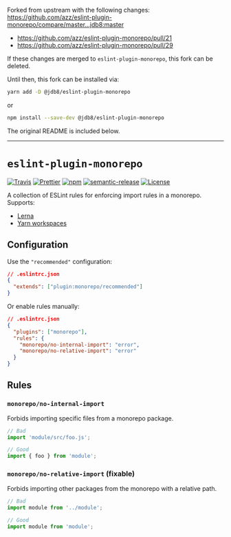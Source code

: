 Forked from upstream with the following changes: https://github.com/azz/eslint-plugin-monorepo/compare/master...jdb8:master

- https://github.com/azz/eslint-plugin-monorepo/pull/21
- https://github.com/azz/eslint-plugin-monorepo/pull/29

If these changes are merged to `eslint-plugin-monorepo`, this fork can be deleted.

Until then, this fork can be installed via:

```bash
yarn add -D @jdb8/eslint-plugin-monorepo
```

or

```bash
npm install --save-dev @jdb8/eslint-plugin-monorepo
```

The original README is included below.

---

# `eslint-plugin-monorepo`

[![Travis](https://img.shields.io/travis/azz/eslint-plugin-monorepo.svg?style=flat-square)](https://travis-ci.org/azz/eslint-plugin-monorepo)
[![Prettier](https://img.shields.io/badge/code_style-prettier-ff69b4.svg?style=flat-square)](https://github.com/prettier/prettier)
[![npm](https://img.shields.io/npm/v/eslint-plugin-monorepo.svg?style=flat-square)](https://npmjs.org/eslint-plugin-monorepo)
[![semantic-release](https://img.shields.io/badge/%20%20%F0%9F%93%A6%F0%9F%9A%80-semantic--release-e10079.svg?style=flat-square)](https://github.com/semantic-release/semantic-release)
[![License](https://img.shields.io/badge/license-MIT-blue.svg?style=flat-square)](LICENSE)

A collection of ESLint rules for enforcing import rules in a monorepo. Supports:

- [Lerna](https://github.com/lerna/lerna)
- [Yarn workspaces](https://yarnpkg.com/lang/en/docs/workspaces/)

## Configuration

Use the `"recommended"` configuration:

```json
// .eslintrc.json
{
  "extends": ["plugin:monorepo/recommended"]
}
```

Or enable rules manually:

```json
// .eslintrc.json
{
  "plugins": ["monorepo"],
  "rules": {
    "monorepo/no-internal-import": "error",
    "monorepo/no-relative-import": "error"
  }
}
```

## Rules

### `monorepo/no-internal-import`

Forbids importing specific files from a monorepo package.

```js
// Bad
import 'module/src/foo.js';

// Good
import { foo } from 'module';
```

### `monorepo/no-relative-import` (fixable)

Forbids importing other packages from the monorepo with a relative path.

```js
// Bad
import module from '../module';

// Good
import module from 'module';
```
